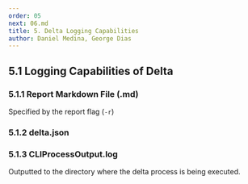 ```yaml
---
order: 05
next: 06.md
title: 5. Delta Logging Capabilities
author: Daniel Medina, George Dias
---
```

## 5.1 Logging Capabilities of Delta

### 5.1.1 Report Markdown File (.md)

Specified by the report flag (`-r`)

### 5.1.2 delta.json

### 5.1.3 CLIProcessOutput.log

Outputted to the directory where the delta process is being executed. 